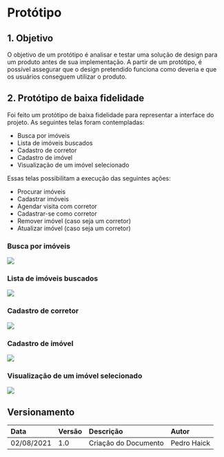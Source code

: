 # Protótipo

## 1. Objetivo
O objetivo de um protótipo é analisar e testar uma solução de design para um produto antes de sua implementação. A partir de um protótipo, é possível assegurar que o design pretendido funciona como deveria e que os usuários conseguem utilizar o produto.

## 2. Protótipo de baixa fidelidade
Foi feito um protótipo de baixa fidelidade para representar a interface do projeto. As seguintes telas foram contempladas: 
- Busca por imóveis
- Lista de imóveis buscados
- Cadastro de corretor
- Cadastro de imóvel
- Visualização de um imóvel selecionado

Essas telas possibilitam a execução das seguintes ações:
- Procurar imóveis
- Cadastrar imóveis
- Agendar visita com corretor
- Cadastrar-se como corretor
- Remover imóvel (caso seja um corretor)
- Atualizar imóvel (caso seja um corretor)

### Busca por imóveis
<img src='../prototipo/buscar-por-imoveis.png'>

### Lista de imóveis buscados
<img src='../prototipo/lista-de-imoveis.png'>

### Cadastro de corretor
<img src='../prototipo/cadastrar-um-corretor.png'>

### Cadastro de imóvel
<img src='../prototipo/cadastrar-um-imovel.png'>

### Visualização de um imóvel selecionado
<img src='../prototipo/visualizar-um-imovel.png'>

## Versionamento

| Data       | Versão | Descrição                                | Autor             |
| :--------- | :----- | :--------------------------------------- | :---------------- |
| 02/08/2021 | 1.0    | Criação do Documento          | Pedro Haick    |
